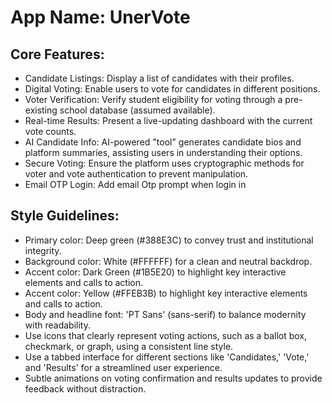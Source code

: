 # **App Name**: UnerVote

## Core Features:

- Candidate Listings: Display a list of candidates with their profiles.
- Digital Voting: Enable users to vote for candidates in different positions.
- Voter Verification: Verify student eligibility for voting through a pre-existing school database (assumed available).
- Real-time Results: Present a live-updating dashboard with the current vote counts.
- AI Candidate Info: AI-powered "tool" generates candidate bios and platform summaries, assisting users in understanding their options.
- Secure Voting: Ensure the platform uses cryptographic methods for voter and vote authentication to prevent manipulation.
- Email OTP Login: Add email Otp prompt when login in

## Style Guidelines:

- Primary color: Deep green (#388E3C) to convey trust and institutional integrity.
- Background color: White (#FFFFFF) for a clean and neutral backdrop.
- Accent color: Dark Green (#1B5E20) to highlight key interactive elements and calls to action.
- Accent color: Yellow (#FFEB3B) to highlight key interactive elements and calls to action.
- Body and headline font: 'PT Sans' (sans-serif) to balance modernity with readability.
- Use icons that clearly represent voting actions, such as a ballot box, checkmark, or graph, using a consistent line style.
- Use a tabbed interface for different sections like 'Candidates,' 'Vote,' and 'Results' for a streamlined user experience.
- Subtle animations on voting confirmation and results updates to provide feedback without distraction.